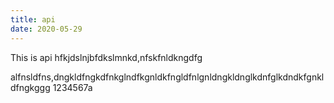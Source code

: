 ```yaml
---
title: api
date: 2020-05-29
---
```


This is api
hfkjdslnjbfdkslmnkd,nfskfnldkngdfg


alfnsldfns,dngkldfngkdfnkglndfkgnldkfngldfnlgnldngkldnglkdnfglkdndkfgnkldfngkggg
1234567a
